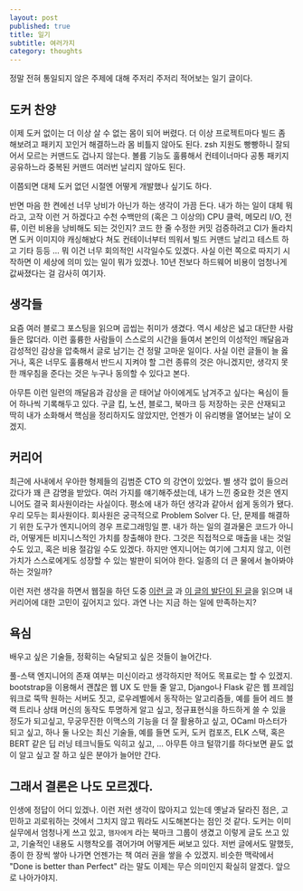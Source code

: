 ```yaml
---
layout: post
published: true
title: 일기
subtitle: 여러가지
category: thoughts
---
```


 정말 전혀 통일되지 않은 주제에 대해 주저리 주저리 적어보는 일기
 글이다.


## 도커 찬양
 이제 도커 없이는 더 이상 살 수 없는 몸이 되어 버렸다. 더 이상
 프로젝트마다 빌드 좀 해보려고 패키지 꼬인거 해결하느라 몸 비틀지
 않아도 된다. zsh 지원도 빵빵하니 잘되어서 모르는 커맨드도 겁나지
 않는다. 볼륨 기능도 훌륭해서 컨테이너마다 공통 패키지 공유하느라
 중복된 커맨드 여러번 날리지 않아도 된다.

 이쯤되면 대체 도커 없던 시절엔 어떻게 개발했나 싶기도 하다.


 반면 마음 한 켠에선 너무 낭비가 아닌가 하는 생각이 가끔 든다. 내가
 하는 일이 대체 뭐라고, 고작 이런 거 하겠다고 수천 수백만의 (혹은 그
 이상의) CPU 클럭, 메모리 I/O, 전류, 이런 비용을 낭비해도 되는 것인지?
 코드 한 줄 수정한 커밋 검증하려고 CI가 돌라치면 도커 이미지야
 캐싱해놨다 쳐도 컨테이너부터 띄워서 빌드 커맨드 날리고 테스트 하고
 기타 등등 ... 뭐 이건 너무 회의적인 시각일수도 있겠다. 사실 이런
 쪽으로 따지기 시작하면 이 세상에 의미 있는 일이 뭐가 있겠나. 10년
 전보다 하드웨어 비용이 엄청나게 값싸졌다는 걸 감사히 여기자.

## 생각들
 요즘 여러 블로그 포스팅을 읽으며 곱씹는 취미가 생겼다. 역시 세상은
 넓고 대단한 사람들은 많더라. 이런 훌륭한 사람들이 스스로의 시간을
 들여서 본인의 이성적인 깨달음과 감성적인 감상을 압축해서 글로 남기는
 건 정말 고마운 일이다. 사실 이런 글들이 늘 옳거나, 혹은 너무도
 훌륭해서 반드시 지켜야 할 그런 종류의 것은 아니겠지만, 생각지 못한
 깨우침을 준다는 것은 누구나 동의할 수 있다고 본다.

 아무튼 이런 일련의 깨달음과 감상을 곧 태어날 아이에게도 남겨주고
 싶다는 욕심이 들어 하나씩 기록해두고 있다. 구글 킵, 노션, 블로그,
 북마크 등 저장하는 곳은 산재되고 딱히 내가 소화해서 핵심을 정리하지도
 않았지만, 언젠가 이 유리병을 열어보는 날이 오겠지.

## 커리어
 최근에 사내에서 우아한 형제들의 김범준 CTO 의 강연이 있었다. 별 생각
 없이 들으러 갔다가 꽤 큰 감명을 받았다. 여러 가지를 얘기해주셨는데,
 내가 느낀 중요한 것은 엔지니어도 결국 회사원이라는 사실이다. 평소에
 내가 하던 생각과 같아서 쉽게 동의가 됐다. 우리 모두는
 회사원이다. 회사원은 궁극적으로 Problem Solver 다. 단, 문제를
 해결하기 위한 도구가 엔지니어의 경우 프로그래밍일 뿐. 내가 하는 일의
 결과물은 코드가 아니라, 어떻게든 비지니스적인 가치를 창출해야
 한다. 그것은 직접적으로 매출을 내는 것일 수도 있고, 혹은 비용 절감일
 수도 있겠다. 하지만 엔지니어는 여기에 그치지 않고, 이런 가치가
 스스로에게도 성장할 수 있는 발판이 되어야 한다. 일종의 더 큰 물에서
 놀아봐야 하는 것일까?

 이런 저런 생각을 하면서 웹질을 하던 도중 [이런
  글](http://youngrok.com/%EA%B0%9C%EB%B0%9C%EC%9E%90%20%EB%AA%B8%EA%B0%92%20%EC%95%88%20%EC%98%AC%EB%A6%AC%EA%B8%B0%EC%97%90%20%EB%8C%80%ED%95%9C%20%EB%82%B4%20%EC%83%9D%EA%B0%81)
  과 [이 글의 발단이 된 글](http://agile.egloos.com/5783372)을 읽으며
  내 커리어에 대한 고민이 깊어지고 있다. 과연 나는 지금 하는 일에
  만족하는지?


## 욕심
 배우고 싶은 기술들, 정확히는 숙달되고 싶은 것들이 늘어간다.

 풀-스택 엔지니어의 존재 여부는 미신이라고 생각하지만 적어도 목표로는
 할 수 있겠지. bootstrap을 이용해서 괜찮은 웹 UX 도 만들 줄 알고,
 Django나 Flask 같은 웹 프레임워크로 뚝딱 원하는 서버도 짓고,
 로우레벨에서 동작하는 알고리즘들, 예를 들어 레드 블랙 트리나 상태
 머신의 동작도 투명하게 알고 싶고, 정규표현식을 하드하게 쓸 수 있을
 정도가 되고싶고, 무궁무진한 이맥스의 기능을 더 잘 활용하고 싶고,
 OCaml 마스터가 되고 싶고, 하나 둘 나오는 최신 기술들, 예를 들면 도커,
 도커 컴포즈, ELK 스택, 혹은 BERT 같은 딥 러닝 테크닉들도 익히고 싶고,
 ... 아무튼 야크 털깎기를 하다보면 끝도 없이 알고 싶고 잘 하고 싶은
 분야가 늘어만 간다.


## 그래서 결론은 나도 모르겠다.
 인생에 정답이 어디 있겠나. 이런 저런 생각이 많아지고 있는데 옛날과
 달라진 점은, 고민하고 괴로워하는 것에서 그치지 않고 뭐라도
 시도해본다는 점인 것 같다. 도커는 이미 실무에서 엄청나게 쓰고 있고,
 `햄자에게` 라는 북마크 그룹이 생겼고 이렇게 글도 쓰고 있고, 기술적인
 내용도 시행착오를 겪어가며 어떻게든 써보고 있다. 저번 글에서도
 말했듯, 종이 한 장씩 쌓아 나가면 언젠가는 책 여러 권을 쌓을 수
 있겠지. 비슷한 맥락에서 "Done is better than Perfect" 라는 말도
 이제는 무슨 의미인지 확실히 알겠다. 앞으로 나아가야지.
